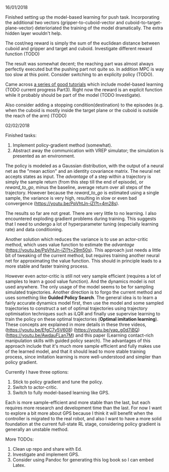 16/01/2018

Finished setting up the model-based learning for push task. Incorporating the additional two vectors
(gripper-to-cuboid-vector and cuboid-to-target-plane-vector) deterioriated the training of the model  dramatically. The
extra hidden layer wouldn't help.

The cost/neg reward is simply the sum of the euclidean distance between cuboid and gripper and target and cuboid.
Investigate different reward function (TODO)

The result was somewhat decent; the reaching part was almost always perfectly executed but the pushing part not quite so. In addition MPC is way too slow at this point. Consider switching to an explicity policy (TODO).

Came across [a series of good
tutorials](https://medium.com/@awjuliani/simple-reinforcement-learning-with-tensorflow-part-3-model-based-rl-9a6fe0cce99)
which include model-based learning (TODO current progress Part3). Right now the reward is an explicit function while it
probably should be part of the model (TODO Investigate).

Also consider adding a stopping condition(destination) to the episodes (e.g. when the cuboid is mostly inside the
target plane or the cuboid is outside the reach of the arm) (TODO)


02/02/2018

Finished tasks:
1. Implement policy-gradient method (somewhat).
2. Abstract away the communication with VREP simulator; the simulation is presented as an environment.

The policy is modeled as a Gaussian distribution, with the
output of a neural net as the "mean action" and an identity covariance matrix. The neural net accepts states as input.
The _advantage_ of a step within a trajectory is simply the sample return (from this step till the end of episode), or
*reward_to_go*, minus the baseline, average return over all steps of the trajectory. However because the *reward_to_go*
is estimated using a single sample, the variance is very high, resulting in slow or even bad convergence
(https://youtu.be/PpVhtJn-iZI?t=4m28s).

The results so far are not great. There are very little to no learning. I also encountered exploding gradient problems
during training. This suggests that I need to undergo a lot of hyperparameter tuning (especially learning rate) and
data conditioning.

Another solution which reduces the variance is to use an actor-critic method, which uses value function to estimate the
_advantage_ (https://youtu.be/PpVhtJn-iZI?t=29m50s). This approach just needs a little bit of tweaking of the current
method, but requires training another neural net for approximating the value function. This should in principle leads
to a more stable and faster training process.

However even actor-critic is still not very sample efficient (requires a lot of samples to learn a good value function). And
the dynamics model is not used anywhere. The only usage of the model seems to be for sampling simulated trajectories.
Another direction is to forgo the current method and uses something like **Guided Policy Search**. The general idea is
to learn a fairly accurate dynamics model first, then use the model and some sampled trajectories to construct a set of
optimal trajectories using trajectory optimisation techniques such as iLQR and finally use supervise learning to train
the policy on these optimal trajectories (**Optimal imitation learning**). These concepts are explained in more details
in these three videos, (https://youtu.be/EfgC7v5V608) (https://youtu.be/yap_g0d7iBQ) (https://youtu.be/AwdauFLan7M) and
this paper (Learning contact-rich manipulation skills with guided policy search). The advantages of this approach
include that it's much more sample efficient and fully makes use of the learned model, and that it should lead to more
stable training process, since imitation learning is more well-understood and simpler than policy gradient.

Currently I have three options:
1. Stick to policy gradient and tune the policy.
2. Switch to actor-critic.
3. Switch to fully model-based learning like GPS.

Each is more sample-efficient and more stable than the last, but each requires
more research and development time than the last. For now I want to explore a bit more about GPS because I think it
will benefit when the controller is migrated to the real robot, and also I want to have a more solid foundation at the
current full-state RL stage, considering policy gradient is generally an unstable method.

More TODOs:
1. Clean up repo and share with Ed.
2. Investigate and implement GPS.
3. Consider using Pandoc for generating this log book so I can embed Latex.
